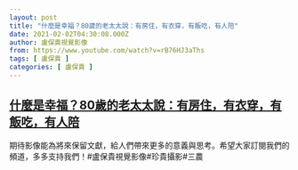 ```yaml
---
layout: post
title: "什麼是幸福？80歲的老太太說：有房住，有衣穿，有飯吃，有人陪"
date: 2021-02-02T04:30:08.000Z
author: 盧保貴視覺影像
from: https://www.youtube.com/watch?v=rB76HJ3aThs
tags: [ 盧保貴 ]
categories: [ 盧保貴 ]
---
```

<!--1612240208000-->
[什麼是幸福？80歲的老太太說：有房住，有衣穿，有飯吃，有人陪](https://www.youtube.com/watch?v=rB76HJ3aThs)
------

<div>
期待影像能為將來保留文獻，給人們帶來更多的意義與思考。希望大家訂閱我們的頻道，多多支持我們！#盧保貴視覺影像#珍貴攝影#三農
</div>
